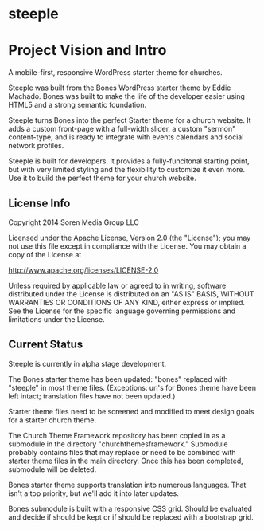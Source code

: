 steeple
=======

<h1>Project Vision and Intro</h1>

A mobile-first, responsive WordPress starter theme for churches.

Steeple was built from the Bones WordPress starter theme by Eddie Machado. Bones was built to make the life of the developer easier using HTML5 and a strong semantic foundation.

Steeple turns Bones into the perfect Starter theme for a church website. It adds a custom front-page with a full-width slider, a custom "sermon" content-type, and is ready to integrate with events calendars and social network profiles.

Steeple is built for developers. It provides a fully-funcitonal starting point, but with very limited styling and the flexibility to customize it even more. Use it to build the perfect theme for your church website.

<h2>License Info</h2>

Copyright 2014 Soren Media Group LLC

Licensed under the Apache License, Version 2.0 (the "License");
you may not use this file except in compliance with the License.
You may obtain a copy of the License at

http://www.apache.org/licenses/LICENSE-2.0

Unless required by applicable law or agreed to in writing, software
distributed under the License is distributed on an "AS IS" BASIS,
WITHOUT WARRANTIES OR CONDITIONS OF ANY KIND, either express or implied.
See the License for the specific language governing permissions and
limitations under the License.

<h2>Current Status</h2>

Steeple is currently in alpha stage development.

The Bones starter theme has been updated: "bones" replaced with "steeple" in most theme files. (Exceptions: url's for Bones theme have been left intact; translation files have not been updated.)

Starter theme files need to be screened and modified to meet design goals for a starter church theme.

The Church Theme Framework repository has been copied in as a submodule in the directory "churchthemesframework." Submodule probably contains files that may replace or need to be combined with starter theme files in the main directory. Once this has been completed, submodule will be deleted.

Bones starter theme supports translation into numerous languages. That isn't a top priority, but we'll add it into later updates.

Bones submodule is built with a responsive CSS grid. Should be evaluated and decide if should be kept or if should be replaced with a bootstrap grid.
